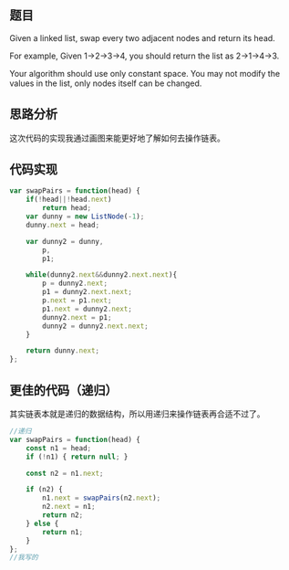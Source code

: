 ## 题目
Given a linked list, swap every two adjacent nodes and return its head.

For example,
Given 1->2->3->4, you should return the list as 2->1->4->3.

Your algorithm should use only constant space. You may not modify the values in the list, only nodes itself can be changed.

## 思路分析
这次代码的实现我通过画图来能更好地了解如何去操作链表。
## 代码实现
``` javascript
var swapPairs = function(head) {
    if(!head||!head.next)
        return head;
    var dunny = new ListNode(-1);
    dunny.next = head;

    var dunny2 = dunny,
        p,
        p1;

    while(dunny2.next&&dunny2.next.next){
        p = dunny2.next;
        p1 = dunny2.next.next;
        p.next = p1.next;
        p1.next = dunny2.next;
        dunny2.next = p1;
        dunny2 = dunny2.next.next;
    }

    return dunny.next;
};
```
## 更佳的代码（递归）
其实链表本就是递归的数据结构，所以用递归来操作链表再合适不过了。
``` javascript
//递归
var swapPairs = function(head) {
    const n1 = head;
    if (!n1) { return null; }

    const n2 = n1.next;

    if (n2) {
        n1.next = swapPairs(n2.next);
        n2.next = n1;
        return n2;
    } else {
        return n1;
    }
};
//我写的

```
